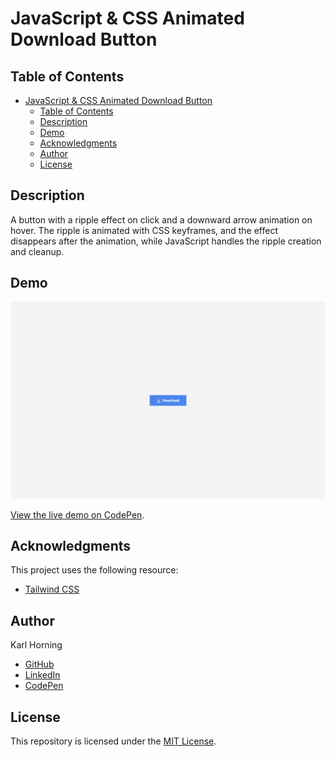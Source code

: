 # JavaScript & CSS Animated Download Button

## Table of Contents

- [JavaScript \& CSS Animated Download Button](#javascript--css-animated-download-button)
  - [Table of Contents](#table-of-contents)
  - [Description](#description)
  - [Demo](#demo)
  - [Acknowledgments](#acknowledgments)
  - [Author](#author)
  - [License](#license)

## Description

A button with a ripple effect on click and a downward arrow animation on hover. The ripple is animated with CSS keyframes, and the effect disappears after the animation, while JavaScript handles the ripple creation and cleanup.

## Demo

![Preview Image](./src/img/preview.png)

[View the live demo on CodePen](https://codepen.io/karlhorning/pen/gOErPxg).

## Acknowledgments

This project uses the following resource:

- [Tailwind CSS](https://tailwindcss.com/)

## Author

Karl Horning

- [GitHub](https://github.com/Karl-Horning/)
- [LinkedIn](https://www.linkedin.com/in/karl-horning/)
- [CodePen](https://codepen.io/karlhorning)

## License

This repository is licensed under the [MIT License](LICENSE).
